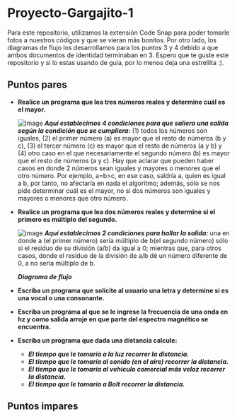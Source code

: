 # Proyecto-Gargajito-1
Para este repositorio, utilizamos la extensión Code Snap para poder tomarle fotos a nuestros códigos y que se vieran más bonitos. Por otro lado, los diagramas de flujo los desarrollamos para los puntos 3 y 4 debido a que ambos documentos de identidad terminaban en 3.
Espero que te guste este repositorio y si lo estas usando de guia, por lo menos deja una estrellita :).
## Puntos pares
+ **Realice un programa que lea tres números reales y determine cuál es el mayor.**

  ![image](https://github.com/Cate1911/Proyecto-Gargajito-1/assets/141857246/4b7d3670-f038-4fa7-a59e-24a57a5cfd44)
  **_Aquí establecimos 4 condiciones para que saliera una salida según la condición que se cumpliera:_** (1) todos los números son iguales, (2) el primer número (a) es mayor que el resto de números (b y c), (3) el tercer número (c) es mayor que el resto de números (a y b) y (4) otro caso en el que necesariamente el segundo número (b) es mayor que el resto de números (a y c). Hay que aclarar que pueden haber casos en donde 2 números sean iguales y mayores o menores que el otro número. Por ejemplo, a=b>c, en ese caso, saldría a, quien es igual a b, por tanto, no afectaría en nada el algoritmo; además, sólo se nos pide determinar cuál es el mayor, no si dos números son iguales y mayores o menores que otro número.
+ **Realice un programa que lea dos números reales y determine si el primero es múltiplo del segundo.**

  ![image](https://github.com/Cate1911/Proyecto-Gargajito-1/assets/141857246/60e69457-ab19-4f01-8365-abf23ad22230)
  **_Aquí establecimos 2 condiciones para hallar la salida:_** una en donde a (el primer número) sería múltiplo de b(el segundo número) sólo si el residuo de su división (a/b) da igual a 0; mientras que, para otros casos, donde el residuo de la división de a/b dé un número diferente de 0, a no sería múltiplo de b.

   **_Diagrama de flujo_**
+ **Escriba un programa que solicite al usuario una letra y determine si es una vocal o una consonante.**
+ **Escriba un programa al que se le ingrese la frecuencia de una onda en hz y como salida arroje en que parte del espectro magnético se encuentra.**
+ **Escriba un programa que dada una distancia calcule:**
  * **_El tiempo que le tomaría a la luz recorrer la distancia._**
  * **_El tiempo que le tomaría al sonido (en el aire) recorrer la distancia._**
  * **_El tiempo que le tomaría al vehiculo comercial más veloz recorrer la distancia._**
  * **_El tiempo que le tomaría a Bolt recorrer la distancia._**
## Puntos impares
